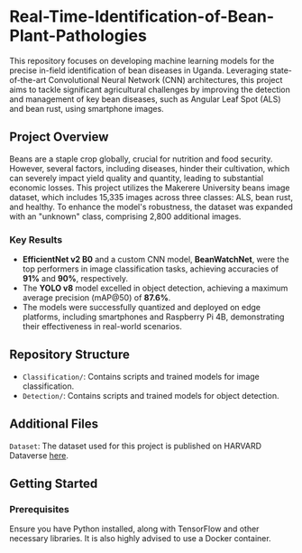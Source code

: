 # Real-Time-Identification-of-Bean-Plant-Pathologies

This repository focuses on developing machine learning models for the precise in-field identification of bean diseases in Uganda. Leveraging state-of-the-art Convolutional Neural Network (CNN) architectures, this project aims to tackle significant agricultural challenges by improving the detection and management of key bean diseases, such as Angular Leaf Spot (ALS) and bean rust, using smartphone images.

## Project Overview

Beans are a staple crop globally, crucial for nutrition and food security. However, several factors, including diseases, hinder their cultivation, which can severely impact yield quality and quantity, leading to substantial economic losses. This project utilizes the Makerere University beans image dataset, which includes 15,335 images across three classes: ALS, bean rust, and healthy. To enhance the model's robustness, the dataset was expanded with an "unknown" class, comprising 2,800 additional images.

### Key Results

- **EfficientNet v2 B0** and a custom CNN model, **BeanWatchNet**, were the top performers in image classification tasks, achieving accuracies of **91%** and **90%**, respectively.
- The **YOLO v8** model excelled in object detection, achieving a maximum average precision (mAP@50) of **87.6%**.
- The models were successfully quantized and deployed on edge platforms, including smartphones and Raspberry Pi 4B, demonstrating their effectiveness in real-world scenarios.

## Repository Structure

- `Classification/`: Contains scripts and trained models for image classification.
- `Detection/`: Contains scripts and trained models for object detection.

## Additional Files
`Dataset`: The dataset used for this project is published on HARVARD Dataverse [here](https://doi.org/10.7910/DVN/WFSLBY). 

## Getting Started

### Prerequisites

Ensure you have Python installed, along with TensorFlow and other necessary libraries. It is also highly advised to use a Docker container. 
